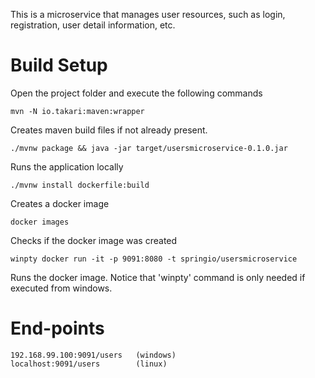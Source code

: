 This is a microservice that manages user resources, such as login, registration, user detail information, etc. 
# Build Setup

Open the project folder and execute the following commands 
   
    mvn -N io.takari:maven:wrapper
Creates maven build files if not already present. 
    
    ./mvnw package && java -jar target/usersmicroservice-0.1.0.jar
    
Runs the application locally

    ./mvnw install dockerfile:build
    
Creates a docker image 

    docker images
    
Checks if the docker image was created

    winpty docker run -it -p 9091:8080 -t springio/usersmicroservice
    
Runs the docker image. Notice that 'winpty' command is only needed if executed from windows.

# End-points
    192.168.99.100:9091/users   (windows)
    localhost:9091/users        (linux)
    
